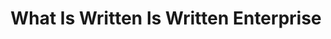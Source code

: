 ---
title: "What Is Written Is Written Enterprise"
url: /accra/what-is-written-is-written-enterprise/
shop: convenience
---